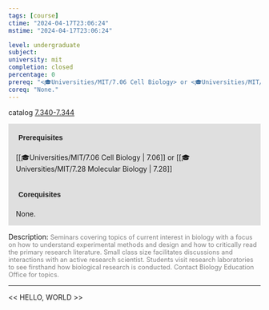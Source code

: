 ```yaml
---
tags: [course]
ctime: "2024-04-17T23:06:24"
mstime: "2024-04-17T23:06:24"

level: undergraduate
subject: 
university: mit
completion: closed
percentage: 0
prereq: "<🎓Universities/MIT/7.06 Cell Biology> or <🎓Universities/MIT/7.28 Molecular Biology>"
coreq: "None."
---
```


catalog [7.340-7.344](http://student.mit.edu/catalog/m7a.html#7.344)

<span style="display: block; padding: 15px; background-color: rgb(100, 100, 100, 0.2);"><font id="m_prereq3608_0" style="display: block; font-family: Arial, sans-serif; font-weight: bold; padding: 5px">Prerequisites</font><br><span id="prereq3608_0">[[🎓Universities/MIT/7.06 Cell Biology | 7.06]] or [[🎓Universities/MIT/7.28 Molecular Biology | 7.28]]</span></span>
<span style="display: block; padding: 15px; background-color: rgb(100, 100, 100, 0.2);"><font id="m_coreq3608_0" style="display: block; font-family: Arial, sans-serif; font-weight: bold; padding: 5px">Corequisites</font><br><span id="coreq3608_0">None.</span></span>

<font style="">Description:</font>
<font style="color: grey; font-size: 0.8rem;">Seminars covering topics of current interest in biology with a focus on how to understand experimental methods and design and how to critically read the primary research literature. Small class size facilitates discussions and interactions with an active research scientist. Students visit research laboratories to see firsthand how biological research is conducted. Contact Biology Education Office for topics.</font>



---

<< HELLO, WORLD >>
